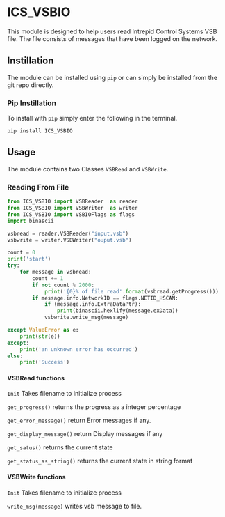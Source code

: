 # ICS_VSBIO
This module is designed to help users read Intrepid Control Systems VSB file. The file consists of messages that have been logged on the network. 

## Instillation 
The module can be installed using ```pip``` or can simply be installed from the git repo directly. 

### Pip Instillation

To install with ```pip``` simply enter the following in the terminal. 
```
pip install ICS_VSBIO
```

## Usage

The module contains two Classes ```VSBRead``` and ```VSBWrite```.  

### Reading From File

```py
from ICS_VSBIO import VSBReader  as reader
from ICS_VSBIO import VSBWriter  as writer
from ICS_VSBIO import VSBIOFlags as flags
import binascii

vsbread = reader.VSBReader("input.vsb")
vsbwrite = writer.VSBWriter("ouput.vsb")

count = 0
print('start')
try:
    for message in vsbread:
        count += 1
        if not count % 2000:
            print('{0}% of file read'.format(vsbread.getProgress()))
        if message.info.NetworkID == flags.NETID_HSCAN:
            if (message.info.ExtraDataPtr):
                print(binascii.hexlify(message.exData))
            vsbwrite.write_msg(message)

except ValueError as e:
    print(str(e))
except:
    print('an unknown error has occurred')
else:
    print('Success')
```

#### VSBRead functions
```Init``` Takes filename to initialize process 

```get_progress()``` returns the progress as a integer percentage

```get_error_message()``` return Error messages if any.

```get_display_message()``` return Display messages if any

```get_satus()``` returns the current state

```get_status_as_string()``` returns the current state in string format

#### VSBWrite functions
```Init``` Takes filename to initialize process 

```write_msg(message)``` writes vsb message to file.  





